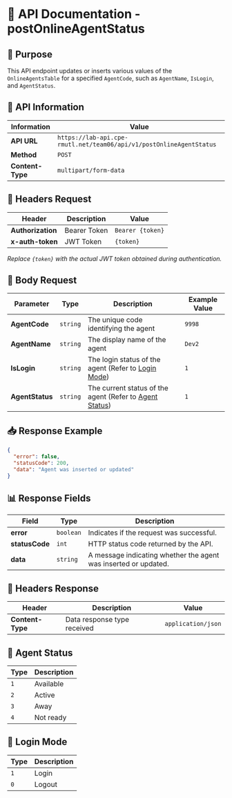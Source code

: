 # 📌 API Documentation - postOnlineAgentStatus

## 📝 Purpose

This API endpoint updates or inserts various values of the `OnlineAgentsTable` for a specified `AgentCode`, such as `AgentName`, `IsLogin`, and `AgentStatus`.

## 📌 API Information

| Information      | Value                                                               |
| ---------------- | ------------------------------------------------------------------- |
| **API URL**      | `https://lab-api.cpe-rmutl.net/team06/api/v1/postOnlineAgentStatus` |
| **Method**       | `POST`                                                              |
| **Content-Type** | `multipart/form-data`                                               |

## 📝 Headers Request

| Header            | Description  | Value            |
| ----------------- | ------------ | ---------------- |
| **Authorization** | Bearer Token | `Bearer {token}` |
| **x-auth-token**  | JWT Token    | `{token}`        |

_Replace `{token}` with the actual JWT token obtained during authentication._

## 📝 Body Request

| Parameter       | Type     | Description                                                              | Example Value |
| --------------- | -------- | ------------------------------------------------------------------------ | ------------- |
| **AgentCode**   | `string` | The unique code identifying the agent                                    | `9998`        |
| **AgentName**   | `string` | The display name of the agent                                            | `Dev2`        |
| **IsLogin**     | `string` | The login status of the agent (Refer to [Login Mode](#login-mode))       | `1`           |
| **AgentStatus** | `string` | The current status of the agent (Refer to [Agent Status](#agent-status)) | `1`           |

## 📥 **Response Example**

```json
{
  "error": false,
  "statusCode": 200,
  "data": "Agent was inserted or updated"
}
```

## 📊 Response Fields

| Field          | Type      | Description                                                     |
| -------------- | --------- | --------------------------------------------------------------- |
| **error**      | `boolean` | Indicates if the request was successful.                        |
| **statusCode** | `int`     | HTTP status code returned by the API.                           |
| **data**       | `string`  | A message indicating whether the agent was inserted or updated. |

## 📝 Headers Response

| Header           | Description                 | Value              |
| ---------------- | --------------------------- | ------------------ |
| **Content-Type** | Data response type received | `application/json` |

## 🔄 Agent Status

| Type | Description |
| ---- | ----------- |
| `1`  | Available   |
| `2`  | Active      |
| `3`  | Away        |
| `4`  | Not ready   |

## 🔄 Login Mode

| Type | Description |
| ---- | ----------- |
| `1`  | Login       |
| `0`  | Logout      |
